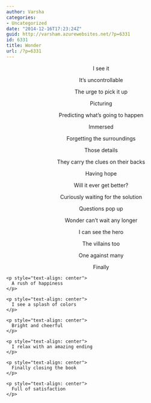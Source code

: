```yaml
---
author: Varsha
categories:
- Uncategorized
date: "2014-12-16T17:23:24Z"
guid: http://varsham.azurewebsites.net/?p=6331
id: 6331
title: Wonder
url: /?p=6331
---
```


<p style="text-align: center">
  I see it
</p>

<p style="text-align: center">
  It’s uncontrollable
</p>

<p style="text-align: center">
  The urge to pick it up
</p>

<p style="text-align: center">
  Picturing
</p>

<p style="text-align: center">
  Predicting what’s going to happen
</p>

<p style="text-align: center">
  Immersed
</p>

<p style="text-align: center">
  Forgetting the surroundings
</p>

<p style="text-align: center">
  <p style="text-align: center">
    Those details
  </p>
  
  <p style="text-align: center">
    They carry the clues on their backs
  </p>
  
  <p style="text-align: center">
    Having hope
  </p>
  
  <p style="text-align: center">
    Will it ever get better?
  </p>
  
  <p style="text-align: center">
    Curiously waiting for the solution
  </p>
  
  <p style="text-align: center">
    Questions pop up
  </p>
  
  <p style="text-align: center">
    Wonder can’t wait any longer
  </p>
  
  <p style="text-align: center">
    I can see the hero
  </p>
  
  <p style="text-align: center">
    The villains too
  </p>
  
  <p style="text-align: center">
    One against many
  </p>
  
  <p style="text-align: center">
    <p style="text-align: center">
      Finally
    </p>
    
    <p style="text-align: center">
      A rush of happiness
    </p>
    
    <p style="text-align: center">
      I see a splash of colors
    </p>
    
    <p style="text-align: center">
      Bright and cheerful
    </p>
    
    <p style="text-align: center">
      I relax with an amazing ending
    </p>
    
    <p style="text-align: center">
      Finally closing the book
    </p>
    
    <p style="text-align: center">
      Full of satisfaction
    </p>